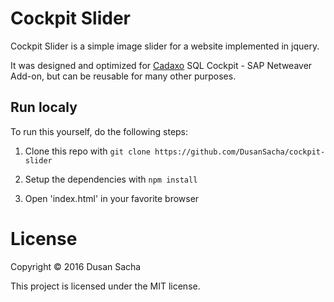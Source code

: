 # Cockpit Slider

Cockpit Slider is a simple image slider for a website implemented in jquery.

It was designed and optimized for [Cadaxo](http://www.cadaxo.com/) SQL Cockpit - SAP Netweaver Add-on, but can be reusable for many other purposes.

## Run localy

To run this yourself, do the following steps:

1. Clone this repo with `git clone https://github.com/DusanSacha/cockpit-slider`

2. Setup the dependencies with `npm install`

3. Open 'index.html' in your favorite browser

# License

Copyright © 2016 Dusan Sacha

This project is licensed under the MIT license.
